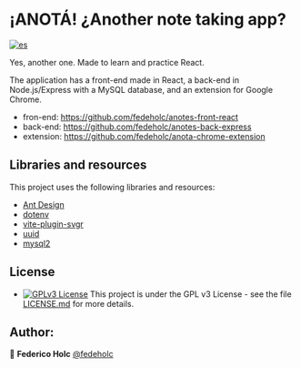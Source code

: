 # ¡ANOTÁ! ¿Another note taking app?

[![es](https://img.shields.io/badge/lang-es-yellow.svg)](https://github.com/fedeholc/anotes-front-react/blob/main/README.es.md)

Yes, another one. Made to learn and practice React.

The application has a front-end made in React, a back-end in Node.js/Express with a MySQL database, and an extension for Google Chrome.
- fron-end: https://github.com/fedeholc/anotes-front-react
- back-end: https://github.com/fedeholc/anotes-back-express 
- extension: https://github.com/fedeholc/anota-chrome-extension


## Libraries and resources

This project uses the following libraries and resources:
- [Ant Design](https://www.npmjs.com/package/antd)
- [dotenv](https://www.npmjs.com/package/dotenv)
- [vite-plugin-svgr](https://www.npmjs.com/package/vite-plugin-svgr)
- [uuid](https://www.npmjs.com/package/uuid)
- [mysql2](https://www.npmjs.com/package/mysql2)

## License

- [![GPLv3 License](https://img.shields.io/badge/License-GPL%20v3-yellow.svg)](https://opensource.org/licenses/) This project is under the GPL v3 License - see the file [LICENSE.md](LICENSE.md) for more details.

## Author:

👤 **Federico Holc** [@fedeholc](https://github.com/fedeholc)
